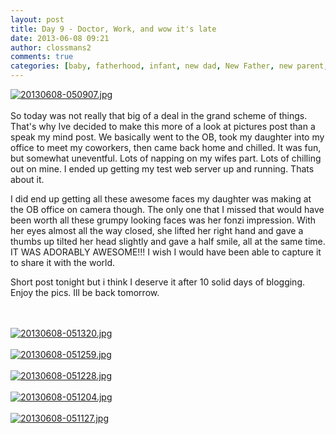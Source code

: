 ```yaml
---
layout: post
title: Day 9 - Doctor, Work, and wow it's late
date: 2013-06-08 09:21
author: clossmans2
comments: true
categories: [baby, fatherhood, infant, new dad, New Father, new parent, Personal Life]
---
```

<a href="http://sethclossman.com/blog/wp-content/uploads/2013/06/20130608-050907.jpg"><img src="http://sethclossman.com/blog/wp-content/uploads/2013/06/20130608-050907.jpg" alt="20130608-050907.jpg" class="alignnone size-full" /></a><br /><br />
So today was not really that big of a deal in the grand scheme of things.  That's why Ive decided to make this more of a look at pictures post than a speak my mind post.  We basically went to the OB, took my daughter into my office to meet my coworkers, then came back home and chilled.  It was fun, but somewhat uneventful.  Lots of napping on my wifes part.  Lots of chilling out on mine.  I ended up getting my test web server up and running.  Thats about it.

I did end up getting all these awesome faces my daughter was making at the OB office on camera though.  The only one that I missed that would have been worth all these grumpy looking faces was her fonzi impression.  With her eyes almost all the way closed, she lifted her right hand and gave a thumbs up tilted her head slightly and gave a half smile, all at the same time.  IT WAS ADORABLY AWESOME!!!  I wish I would have been able to capture it to share it with the world. 

Short post tonight but i think I deserve it after 10 solid days of blogging.  Enjoy the pics. Ill be back tomorrow.<!--more-->



<br /><br /><a href="http://sethclossman.com/blog/wp-content/uploads/2013/06/20130608-051320.jpg"><img src="http://sethclossman.com/blog/wp-content/uploads/2013/06/20130608-051320.jpg" alt="20130608-051320.jpg" class="alignnone size-full" /></a><br /><br /><a href="http://sethclossman.com/blog/wp-content/uploads/2013/06/20130608-051259.jpg"><img src="http://sethclossman.com/blog/wp-content/uploads/2013/06/20130608-051259.jpg" alt="20130608-051259.jpg" class="alignnone size-full" /></a><br /><br /><a href="http://sethclossman.com/blog/wp-content/uploads/2013/06/20130608-051228.jpg"><img src="http://sethclossman.com/blog/wp-content/uploads/2013/06/20130608-051228.jpg" alt="20130608-051228.jpg" class="alignnone size-full" /></a><br /><br /><a href="http://sethclossman.com/blog/wp-content/uploads/2013/06/20130608-051204.jpg"><img src="http://sethclossman.com/blog/wp-content/uploads/2013/06/20130608-051204.jpg" alt="20130608-051204.jpg" class="alignnone size-full" /></a><br /><br /><a href="http://sethclossman.com/blog/wp-content/uploads/2013/06/20130608-051127.jpg"><img src="http://sethclossman.com/blog/wp-content/uploads/2013/06/20130608-051127.jpg" alt="20130608-051127.jpg" class="alignnone size-full" /></a>
